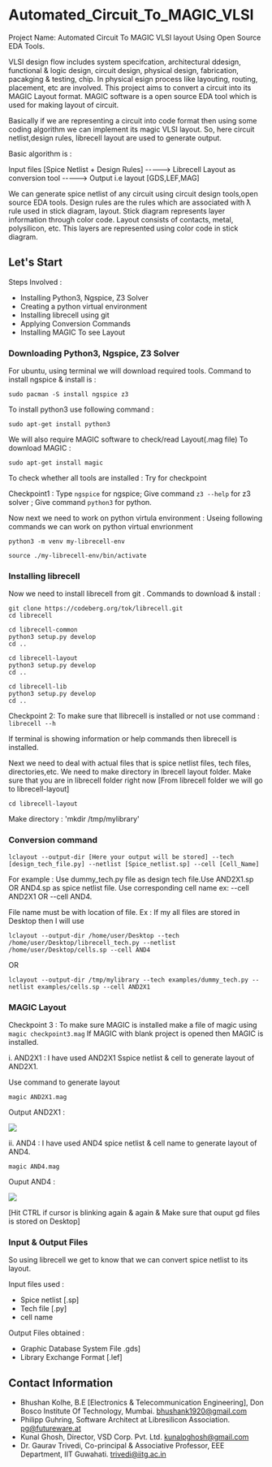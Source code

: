 # Automated_Circuit_To_MAGIC_VLSI
Project Name: Automated Circuit To MAGIC VLSI layout Using Open Source EDA Tools.

VLSI design flow includes system specifcation, architectural ddesign, functional & logic design, circuit design, physical design, fabrication, pacakging & testing, chip. In physical esign process like  layouting, routing, placement, etc are involved.
This project aims to convert a circuit into its MAGIC Layout format. MAGIC software is a open source EDA tool which is used for making layout of circuit. 

Basically if we are representing a circuit into code format then using some coding algorithm we can implement its magic VLSI layout.
So, here circuit netlist,design rules, librecell layout are used to generate output.

Basic algorithm is :  


Input files [Spice Netlist + Design Rules]   ----->   Librecell Layout as conversion tool    ----->    Output i.e layout [GDS,LEF,MAG]

We can generate spice netlist of any circuit using circuit design tools,open source EDA tools. Design rules are the rules which are associated with ƛ rule used in stick diagram, layout. Stick diagram represents layer information through color code. Layout consists of contacts, metal, polysilicon, etc. This layers are represented using color code in stick diagram.

## Let's Start

Steps Involved : 

- Installing Python3, Ngspice, Z3 Solver
- Creating a python virtual environment
- Installing librecell using git
- Applying Conversion Commands
- Installing MAGIC To see Layout

### Downloading Python3, Ngspice, Z3 Solver 

For ubuntu, using terminal we will download required tools.
Command to install ngspice & install  is : 
```
sudo pacman -S install ngspice z3
```

To install python3 use following command : 
```
sudo apt-get install python3
```

We will also require MAGIC software to check/read Layout(.mag file)
To download MAGIC :

```
sudo apt-get install magic
```

To check whether all tools are installed : Try for checkpoint

Checkpoint1 : Type `ngspice` for ngspice; Give command `z3 --help` for z3 solver ; Give command `python3` for python.

Now next we need to work on python virtula environment :
Useing following commands we can work on python virtual envrionment

```
python3 -m venv my-librecell-env

source ./my-librecell-env/bin/activate
```
### Installing librecell

Now we need to install librecell from git .
Commands to download & install :
```
git clone https://codeberg.org/tok/librecell.git
cd librecell
```

```
cd librecell-common
python3 setup.py develop
cd ..
```

```
cd librecell-layout
python3 setup.py develop
cd ..
```

```
cd librecell-lib
python3 setup.py develop
cd ..
```

Checkpoint 2: 
To make sure that llibrecell is installed or not use command :
`librecell --h`

If terminal is showing information or help commands then librecell is installed.

Next we need to deal with actual files that is spice netlist files, tech files, directories,etc.
 We need to make directory in lbrecell layout folder.
 Make sure that you are in librecell folder right now [From librecell folder we will go to librecell-layout]
 
 `cd librecell-layout`
 
 Make directory :
 'mkdir /tmp/mylibrary'
 
 ### Conversion command
 
 ```
 lclayout --output-dir [Here your output will be stored] --tech [design_tech_file.py] --netlist [Spice_netlist.sp] --cell [Cell_Name]
 ````
 
 For example : Use dummy_tech.py file as design tech file.Use AND2X1.sp OR AND4.sp as spice netlist file. Use corresponding cell name ex: --cell AND2X1   OR   --cell AND4.
 
 File name must be with location of file. Ex : If my all files are stored in Desktop then I will use 
 ```
 lclayout --output-dir /home/user/Desktop --tech /home/user/Desktop/librecell_tech.py --netlist /home/user/Desktop/cells.sp --cell AND4
 ```
 OR 
 
 ```
 lclayout --output-dir /tmp/mylibrary --tech examples/dummy_tech.py --netlist examples/cells.sp --cell AND2X1
 
 ```
 
 ### MAGIC Layout 
 
 Checkpoint 3 : To make sure MAGIC is installed make a file of magic using `magic checkpoint3.mag`
 If MAGIC with blank project is opened then MAGIC is installed.
 
 i. AND2X1 : I have used AND2X1 Sspice netlist & cell to generate layout of AND2X1.
 
 Use command to generate layout 
 
 ```
 magic AND2X1.mag
 
 ```
 
 Output AND2X1 :
 
 <img src ="https://github.com/BhushanKolhe1920/internship_project_Automated_Circuit_To_VLSI_Layout/blob/master/Images/Output_AND2X1_SS.png">
 
 ii. AND4 : I have used AND4 spice netlist & cell name to generate layout of AND4.
 
 ```
 magic AND4.mag
 
 ```
 
 Ouput AND4 :
 
 <img src ="https://github.com/BhushanKolhe1920/internship_project_Automated_Circuit_To_VLSI_Layout/blob/master/Images/Output_AND4_SS.png">
 
 [Hit CTRL if cursor is blinking again & again & Make sure that ouput gd files is stored on Desktop]
 
 ### Input & Output Files
 
 So using librecell we get to know that we can convert spice netlist to its layout.
 
 Input files used :   
 - Spice netlist [.sp]
 - Tech file [.py]
 - cell name
                      
 Output Files obtained :  
 - Graphic Database System File .gds]
 - Library Exchange Format [.lef]
 
 ## Contact Information 
 
 - Bhushan Kolhe, B.E [Electronics & Telecommunication Engineering], Don Bosco Institute Of Technology, Mumbai. bhushank1920@gmail.com
 - Philipp Guhring, Software Architect at Libresilicon Association. pg@futureware.at
 - Kunal Ghosh, Director, VSD Corp. Pvt. Ltd. kunalpghosh@gmail.com
 - Dr. Gaurav Trivedi, Co-principal & Associative Professor, EEE Department, IIT Guwahati. trivedi@iitg.ac.in
